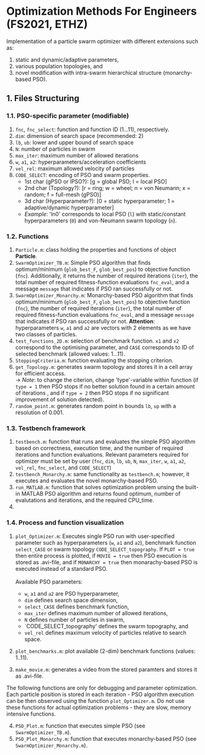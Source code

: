 # Optimization Methods For Engineers (FS2021, ETHZ)
Implementation of a particle swarm optimizer with different extensions such as: 
  1. static and dynamic/adaptive parameters, 
  2. various  population topologies, and 
  3. novel modification with intra-swarm hierarchical structure (monarchy-based PSO).


## 1. Files Structuring
### 1.1. PSO-specific parameter (modifiable)
1. `fnc`, `fnc_select`:   function and function ID (1...11), respectively.
2. `dim`:   dimension of search space (recommended: 2)
3. `lb`, `ub`:   lower and upper bound of search space
4. `N`: number of particles in swarm
5. `max_iter`: maximum number of allowed iterations
6. `w`, `a1`, `a2`: hyperparameters/acceleration coefficients
7. `vel_rel`: maximum allowed velocity of particles
8. `CODE_SELECT`: encoding of PSO and swarm properties. 
    - 1st char (gPSO or lPSO?): \[g = global PSO; l = local PSO\]
    - 2nd char (Topology?): \[r = ring; w = wheel; n = von Neumann; x = random; f = full-mesh (gPSO)\]
    - 3d char  (Hyperparameter?): \[0 = static hyperparameter; 1 = adaptive/dynamic hyperparameter\]
    - *Example*: 'ln0' corresponds to local PSO (`l`) with static/constant hyperparameters (`0`) and von-Neumann swarm topology (`n`). 

### 1.2. Functions
1. `Particle.m`: class holding the properties and functions of object **Particle**.
2. `SwarmOptimizer_TB.m`: Simple PSO algorithm that finds optimum/minimum (`glob_best_F`, `glob_best_pos`) to objective function (`fnc`). Additionally, it returns the number of required iterations (`iter`), the total number of required fitness-function evaluations `fnc_eval`, and a message `message` that indicates if PSO ran successfully or not.  
3. `SwarmOptimizer_Monarchy.m`: Monarchy-based PSO algorithm that finds optimum/minimum (`glob_best_F`, `glob_best_pos`) to objective function (`fnc`), the number of required iterations (`iter`), the total number of required fitness-function evaluations `fnc_eval`, and a message `message` that indicates if PSO ran successfully or not. **Attention**: hyperparameters `w`, `a1` and `a2` are vectors with 2 elements as we have two classes of particles. 
4. `test_functions_2D.m`: selection of benchmark function. `x1` and `x2` correspond to the optimising parameter, and `CASE` corresponds to ID of selected benchmark (allowed values: 1...11). 
5. `StoppingCriteria.m`: function evaluating the stopping criterion. 
6. `get_Topology.m`: generates swarm topology and stores it in a cell array for efficient access.   
-> *Note*: to change the citerion, change 'type'-variable within function (if `type = 1` then PSO stops if no better solution found in a certain amount of iterations , and if `type = 2` then PSO stops if no significant improvement of solution detected).
7. `random_point.m`: generates random point in bounds `lb`, `up` with a resolution of 0.001. 


### 1.3. Testbench framework
1. `testbench.m`: function that runs and evaluates the simple PSO algorithm based on correctness, execution time, and the number of required iterations and function evaluations. Relevant parameters required for optimizer must be set by user (`fnc`, `dim`, `lb`, `ub`, `N`, `max_iter`, `w`, `a1`, `a2`, `vel_rel`, `fnc_select`, and `CODE_SELECT`)
2. `testbench_Monarchy.m`: same functionality as  `testbench.m`; however, it executes and evaluates the novel monarchy-based PSO. 
3. `run_MATLAB.m`: function that solves optimization problem unsing the built-in MATLAB PSO algorithm and returns found optimum, number of evalutations and iterations, and the required CPU_time. 
4. 

### 1.4. Process and function visualization 
1. `plot_Optimizer.m`: Executes single PSO run with user-specified parameter such as hyperparameters (`w`, `a1` and `a2`), benchmark function `select_CASE` or swarm topology `CODE_SELECT_topography`. If `PLOT = true` then entire process is plotted, if `MOVIE = true` then PSO execution is stored as .avi-file, and if `MONARCHY = true` then monarachy-based PSO is executed instead of a standard PSO.<br/><br/>
Available PSO parameters: 
	- `w`, `a1` and `a2` are PSO hyperparameter,
	- `dim` defines search space dimension,
	- `select_CASE` defines benchmark function, 
	- `max_iter` defines maximum  number of allowed iterations,
	- `N` defines number of particles in swarm,
	- `CODE_SELECT_topography' defines the swarm topography, and
	- `vel_rel` defines maximum velocity of particles relative to search space.    

2. `plot_benchmarks.m`: plot available (2-dim) benchmark functions (values: 1..11). 
3. `make_movie.m`: generates a video from the stored paramters and stores it as .avi-file. 

The following functions are only for debugging and parameter optimization. Each particle position is stored in each iteration - PSO algorithm execution can be then observed using the function `plot_Optimizer.m`. Do not use these functions for actual optimization problems - they are slow, memory intensive functions.     

4. `PSO_Plot.m`: function that executes simple PSO (see `SwarmOptimizer_TB.m`).     
5. `PSO_Plot_Monarchy.m`: function that executes monarchy-based PSO (see `SwarmOptimizer_Monarchy.m`).
